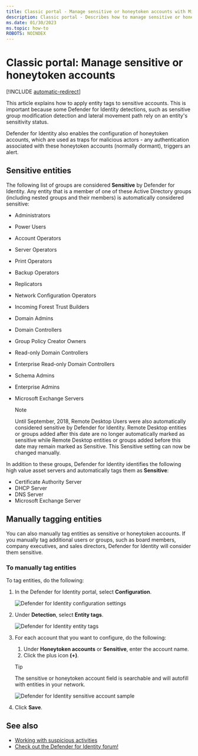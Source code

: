 ```yaml
---
title: Classic portal - Manage sensitive or honeytoken accounts with Microsoft Defender for Identity
description: Classic portal - Describes how to manage sensitive or honeytoken accounts using Microsoft Defender for Identity
ms.date: 01/30/2023
ms.topic: how-to
ROBOTS: NOINDEX
---
```


# Classic portal: Manage sensitive or honeytoken accounts

[!INCLUDE [automatic-redirect](../includes/automatic-redirect.md)]

This article explains how to apply entity tags to sensitive accounts. This is important because some Defender for Identity detections, such as sensitive group modification detection and lateral movement path rely on an entity's sensitivity status.

Defender for Identity also enables the configuration of honeytoken accounts, which are used as traps for malicious actors - any authentication associated with these honeytoken accounts (normally dormant), triggers an alert.

## Sensitive entities

The following list of groups are considered **Sensitive** by Defender for Identity. Any entity that is a member of one of these Active Directory groups (including nested groups and their members) is automatically considered sensitive:

- Administrators
- Power Users
- Account Operators
- Server Operators
- Print Operators
- Backup Operators
- Replicators
- Network Configuration Operators
- Incoming Forest Trust Builders
- Domain Admins
- Domain Controllers
- Group Policy Creator Owners
- Read-only Domain Controllers
- Enterprise Read-only Domain Controllers
- Schema Admins
- Enterprise Admins
- Microsoft Exchange Servers

  > [!NOTE]
  > Until September, 2018, Remote Desktop Users were also automatically considered sensitive by Defender for Identity. Remote Desktop entities or groups added after this date are no longer automatically marked as sensitive while Remote Desktop entities or groups added before this date may remain marked as Sensitive. This Sensitive setting can now be changed manually.

In addition to these groups, Defender for Identity identifies the following high value asset servers and automatically tags them as **Sensitive**:

- Certificate Authority Server
- DHCP Server
- DNS Server
- Microsoft Exchange Server

## Manually tagging entities

You can also manually tag entities as sensitive or honeytoken accounts. If you manually tag additional users or groups, such as board members, company executives, and sales directors, Defender for Identity will consider them sensitive.

### To manually tag entities

To tag entities, do the following:

1. In the Defender for Identity portal, select **Configuration**.

    ![Defender for Identity configuration settings](media/config-menu.png)

1. Under **Detection**, select **Entity tags**.

    ![Defender for Identity entity tags](media/entity-tags.png)

1. For each account that you want to configure, do the following:
    1. Under **Honeytoken accounts** or **Sensitive**, enter the account name.
    1. Click the plus icon **(+)**.

    > [!TIP]
    > The sensitive or honeytoken account field is searchable and will autofill with entities in your network.

    ![Defender for Identity sensitive account sample](media/sensitive-account-sample.png)

1. Click **Save**.

## See also

- [Working with suspicious activities](/defender-for-identity/manage-security-alerts)
- [Check out the Defender for Identity forum!](<https://aka.ms/MDIcommunity>)
